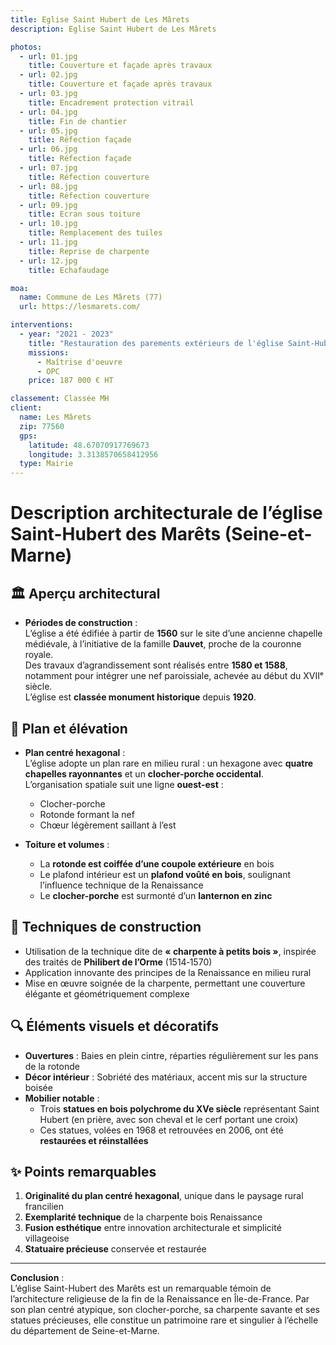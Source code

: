 ```yaml
---
title: Eglise Saint Hubert de Les Mârets
description: Eglise Saint Hubert de Les Mârets

photos:
  - url: 01.jpg
    title: Couverture et façade après travaux
  - url: 02.jpg
    title: Couverture et façade après travaux
  - url: 03.jpg
    title: Encadrement protection vitrail
  - url: 04.jpg
    title: Fin de chantier
  - url: 05.jpg
    title: Réfection façade
  - url: 06.jpg
    title: Réfection façade
  - url: 07.jpg
    title: Réfection couverture
  - url: 08.jpg
    title: Réfection couverture
  - url: 09.jpg
    title: Ecran sous toiture
  - url: 10.jpg
    title: Remplacement des tuiles
  - url: 11.jpg
    title: Reprise de charpente
  - url: 12.jpg
    title: Echafaudage

moa:
  name: Commune de Les Mârets (77)
  url: https://lesmarets.com/

interventions:
  - year: "2021 - 2023"
    title: "Restauration des parements extérieurs de l'église Saint-Hubert"
    missions:
      - Maîtrise d'oeuvre
      - OPC
    price: 187 000 € HT

classement: Classée MH
client:
  name: Les Mârets
  zip: 77560
  gps:
    latitude: 48.67070917769673
    longitude: 3.3138570658412956
  type: Mairie
---
```


# Description architecturale de l’église Saint-Hubert des Marêts (Seine-et-Marne)

## 🏛️ Aperçu architectural

- **Périodes de construction** :  
  L’église a été édifiée à partir de **1560** sur le site d’une ancienne
  chapelle médiévale, à l’initiative de la famille **Dauvet**, proche de la
  couronne royale.  
  Des travaux d’agrandissement sont réalisés entre **1580 et 1588**, notamment
  pour intégrer une nef paroissiale, achevée au début du XVIIᵉ siècle.  
  L’église est **classée monument historique** depuis **1920**.

## 📐 Plan et élévation

- **Plan centré hexagonal** :  
  L’église adopte un plan rare en milieu rural : un hexagone avec **quatre
  chapelles rayonnantes** et un **clocher-porche occidental**.  
  L’organisation spatiale suit une ligne **ouest-est** :
  - Clocher-porche
  - Rotonde formant la nef
  - Chœur légèrement saillant à l’est

- **Toiture et volumes** :
  - La **rotonde est coiffée d’une coupole extérieure** en bois
  - Le plafond intérieur est un **plafond voûté en bois**, soulignant
    l’influence technique de la Renaissance
  - Le **clocher-porche** est surmonté d’un **lanternon en zinc**

## 🔨 Techniques de construction

- Utilisation de la technique dite de **« charpente à petits bois »**, inspirée
  des traités de **Philibert de l’Orme** (1514‑1570)
- Application innovante des principes de la Renaissance en milieu rural
- Mise en œuvre soignée de la charpente, permettant une couverture élégante et
  géométriquement complexe

## 🔍 Éléments visuels et décoratifs

- **Ouvertures** : Baies en plein cintre, réparties régulièrement sur les pans
  de la rotonde
- **Décor intérieur** : Sobriété des matériaux, accent mis sur la structure
  boisée
- **Mobilier notable** :
  - Trois **statues en bois polychrome du XVe siècle** représentant Saint Hubert
    (en prière, avec son cheval et le cerf portant une croix)
  - Ces statues, volées en 1968 et retrouvées en 2006, ont été **restaurées et
    réinstallées**

## ✨ Points remarquables

1. **Originalité du plan centré hexagonal**, unique dans le paysage rural
   francilien
2. **Exemplarité technique** de la charpente bois Renaissance
3. **Fusion esthétique** entre innovation architecturale et simplicité
   villageoise
4. **Statuaire précieuse** conservée et restaurée

---

**Conclusion** :  
L’église Saint-Hubert des Marêts est un remarquable témoin de l’architecture
religieuse de la fin de la Renaissance en Île-de-France. Par son plan centré
atypique, son clocher-porche, sa charpente savante et ses statues précieuses,
elle constitue un patrimoine rare et singulier à l’échelle du département de
Seine-et-Marne.
